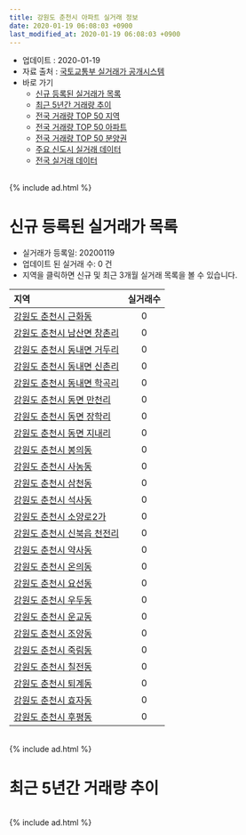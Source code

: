```yaml
---
title: 강원도 춘천시 아파트 실거래 정보
date: 2020-01-19 06:08:03 +0900
last_modified_at: 2020-01-19 06:08:03 +0900
---
```


* 업데이트 : 2020-01-19
* 자료 출처 : [국토교통부 실거래가 공개시스템](http://rt.molit.go.kr)
* 바로 가기
    * [신규 등록된 실거래가 목록](#신규-등록된-실거래가-목록)
    * [최근 5년간 거래량 추이](#최근-5년간-거래량-추이)
    * [전국 거래량 TOP 50 지역](https://apt-info.github.io/apt-trade-info/최근-3개월-전국에서-가장-거래가-많이-발생한-지역)
    * [전국 거래량 TOP 50 아파트](https://apt-info.github.io/apt-trade-info/최근-3개월-전국에서-가장-거래가-많이-발생한-아파트)
    * [전국 거래량 TOP 50 분양권](https://apt-info.github.io/apt-trade-info/최근-3개월-전국에서-가장-거래가-많이-발생한-분양권)
    * [주요 신도시 실거래 데이터](https://apt-info.github.io/apt-trade-info/주요-신도시)
    * [전국 실거래 데이터](https://apt-info.github.io/apt-trade-info/전국)

<br>
{% include ad.html %}
<br>

# 신규 등록된 실거래가 목록
* 실거래가 등록일: 20200119
* 업데이트 된 실거래 수: 0 건
* 지역을 클릭하면 신규 및 최근 3개월 실거래 목록을 볼 수 있습니다.


|지역|실거래수|
|:---|:---:|
|[강원도 춘천시 근화동](https://apt-info.github.io/apt-trade-info/강원도-춘천시-근화동)|0|
|[강원도 춘천시 남산면 창촌리](https://apt-info.github.io/apt-trade-info/강원도-춘천시-남산면-창촌리)|0|
|[강원도 춘천시 동내면 거두리](https://apt-info.github.io/apt-trade-info/강원도-춘천시-동내면-거두리)|0|
|[강원도 춘천시 동내면 신촌리](https://apt-info.github.io/apt-trade-info/강원도-춘천시-동내면-신촌리)|0|
|[강원도 춘천시 동내면 학곡리](https://apt-info.github.io/apt-trade-info/강원도-춘천시-동내면-학곡리)|0|
|[강원도 춘천시 동면 만천리](https://apt-info.github.io/apt-trade-info/강원도-춘천시-동면-만천리)|0|
|[강원도 춘천시 동면 장학리](https://apt-info.github.io/apt-trade-info/강원도-춘천시-동면-장학리)|0|
|[강원도 춘천시 동면 지내리](https://apt-info.github.io/apt-trade-info/강원도-춘천시-동면-지내리)|0|
|[강원도 춘천시 봉의동](https://apt-info.github.io/apt-trade-info/강원도-춘천시-봉의동)|0|
|[강원도 춘천시 사농동](https://apt-info.github.io/apt-trade-info/강원도-춘천시-사농동)|0|
|[강원도 춘천시 삼천동](https://apt-info.github.io/apt-trade-info/강원도-춘천시-삼천동)|0|
|[강원도 춘천시 석사동](https://apt-info.github.io/apt-trade-info/강원도-춘천시-석사동)|0|
|[강원도 춘천시 소양로2가](https://apt-info.github.io/apt-trade-info/강원도-춘천시-소양로2가)|0|
|[강원도 춘천시 신북읍 천전리](https://apt-info.github.io/apt-trade-info/강원도-춘천시-신북읍-천전리)|0|
|[강원도 춘천시 약사동](https://apt-info.github.io/apt-trade-info/강원도-춘천시-약사동)|0|
|[강원도 춘천시 온의동](https://apt-info.github.io/apt-trade-info/강원도-춘천시-온의동)|0|
|[강원도 춘천시 요선동](https://apt-info.github.io/apt-trade-info/강원도-춘천시-요선동)|0|
|[강원도 춘천시 우두동](https://apt-info.github.io/apt-trade-info/강원도-춘천시-우두동)|0|
|[강원도 춘천시 운교동](https://apt-info.github.io/apt-trade-info/강원도-춘천시-운교동)|0|
|[강원도 춘천시 조양동](https://apt-info.github.io/apt-trade-info/강원도-춘천시-조양동)|0|
|[강원도 춘천시 죽림동](https://apt-info.github.io/apt-trade-info/강원도-춘천시-죽림동)|0|
|[강원도 춘천시 칠전동](https://apt-info.github.io/apt-trade-info/강원도-춘천시-칠전동)|0|
|[강원도 춘천시 퇴계동](https://apt-info.github.io/apt-trade-info/강원도-춘천시-퇴계동)|0|
|[강원도 춘천시 효자동](https://apt-info.github.io/apt-trade-info/강원도-춘천시-효자동)|0|
|[강원도 춘천시 후평동](https://apt-info.github.io/apt-trade-info/강원도-춘천시-후평동)|0|


<br>
{% include ad.html %}
<br>

# 최근 5년간 거래량 추이


<div style="width:100%;">
    <canvas id="deal_progress" height="200"></canvas>
</div>

<script>
new Chart(document.getElementById("deal_progress"), {
    type: 'line',
    data: {
        labels: ['201501','201502','201503','201504','201505','201506','201507','201508','201509','201510','201511','201512','201601','201602','201603','201604','201605','201606','201607','201608','201609','201610','201611','201612','201701','201702','201703','201704','201705','201706','201707','201708','201709','201710','201711','201712','201801','201802','201803','201804','201805','201806','201807','201808','201809','201810','201811','201812','201901','201902','201903','201904','201905','201906','201907','201908','201909','201910','201911','201912','202001'],
        datasets: [{
            label: '매매',
            pointRadius: 1,
            data: [379, 407, 615, 506, 449, 396, 432, 451, 451, 569, 444, 402, 435, 356, 511, 499, 427, 458, 479, 443, 442, 434, 324, 262, 241, 326, 314, 264, 286, 327, 298, 277, 289, 249, 245, 215, 443, 495, 505, 635, 349, 243, 223, 209, 257, 228, 159, 178, 195, 373, 257, 275, 251, 287, 290, 280, 298, 396, 428, 440, 156],
            borderColor: "rgba(255, 201, 14, 1)",
            backgroundColor: "rgba(255, 201, 14, 0.5)",
            fill: false,
            lineTension: 0
        },{
            label: '전월세',
            pointRadius: 1,
            data: [335, 300, 273, 246, 141, 183, 182, 203, 192, 263, 248, 268, 318, 290, 291, 260, 218, 213, 280, 241, 240, 234, 245, 254, 248, 310, 239, 227, 216, 196, 202, 261, 233, 219, 290, 229, 325, 277, 291, 251, 228, 210, 247, 197, 181, 246, 190, 219, 265, 282, 209, 191, 170, 167, 162, 201, 204, 273, 307, 245, 119],
            borderColor: "rgba(0, 141, 185, 1)",
            backgroundColor: "rgba(0, 141, 185, 0.5)",
            fill: false,
            lineTension: 0
        }
        ]
    },
    options: {
        responsive: true,
        title: {
            display: false
        },
        tooltips: {
            mode: 'index',
            intersect: false
        },
        hover: {
            mode: 'nearest',
            intersect: true
        },
        scales: {
            xAxes: [{
                display: true,
                scaleLabel: {
                    display: true,
                    labelString: '년/월'
                }
            }],
            yAxes: [{
                display: true,
                ticks: {
                    suggestedMin: 0,
                },
                scaleLabel: {
                    display: true,
                    labelString: '실거래 수'
                }
            }]
        }
    }
});

</script>


<br>
{% include ad.html %}
<br>


